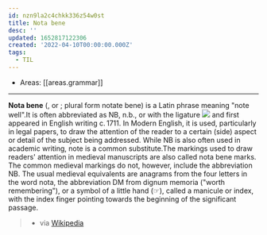 ```yaml
---
id: nzn9la2c4chkk336z54w0st
title: Nota bene
desc: ''
updated: 1652817122306
created: '2022-04-10T00:00:00.000Z'
tags:
  - TIL
---
```


- Areas: [[areas.grammar]]

---

**Nota bene** (, or ; plural form notate bene) is a Latin phrase meaning "note well".It is often abbreviated as NB, n.b., or with the ligature ![](https://res.cloudinary.com/zubayr/image/upload/v1649542617/wiki/khdhptriv4utlwtidcae.png) and first appeared in English writing c. 1711. In Modern English, it is used, particularly in legal papers, to draw the attention of the reader to a certain (side) aspect or detail of the subject being addressed. While NB is also often used in academic writing, note is a common substitute.The markings used to draw readers' attention in medieval manuscripts are also called nota bene marks. The common medieval markings do not, however, include the abbreviation NB. The usual medieval equivalents are anagrams from the four letters in the word nota, the abbreviation DM from dignum memoria ("worth remembering"), or a symbol of a little hand (☞), called a manicule or index, with the index finger pointing towards the beginning of the significant passage.

> - via [Wikipedia](https://en.wikipedia.org/wiki/Nota%20bene)
